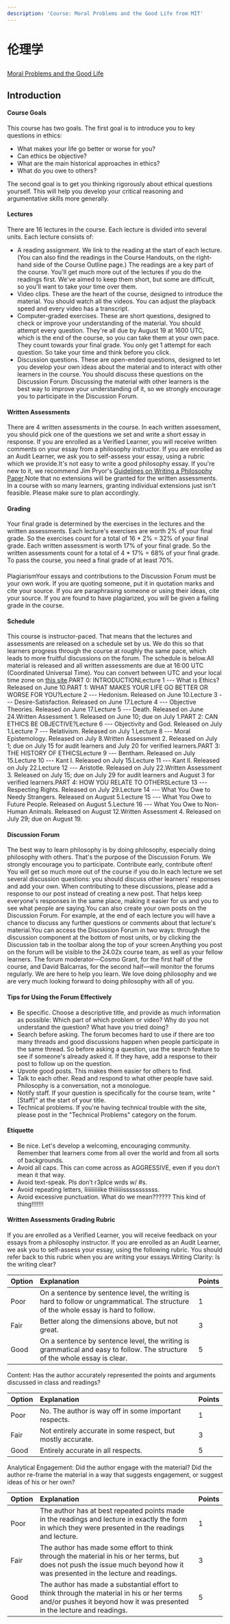 ```yaml
---
description: 'Course: Moral Problems and the Good Life from MIT'
---
```


# 伦理学

## 

[Moral Problems and the Good Life](https://www.notion.so/202103-Moral-Problems-and-the-Good-Life-4ccac64acd8b414d927e395d9f8646c4)



## Introduction

#### Course Goals

This course has two goals. The first goal is to introduce you to key questions in ethics:

* What makes your life go better or worse for you?
* Can ethics be objective?
* What are the main historical approaches in ethics?
* What do you owe to others?

The second goal is to get you thinking rigorously about ethical questions yourself. This will help you develop your critical reasoning and argumentative skills more generally.

#### Lectures

There are 16 lectures in the course. Each lecture is divided into several units. Each lecture consists of:

* A reading assignment. We link to the reading at the start of each lecture. \(You can also find the readings in the Course Handouts, on the right-hand side of the Course Outline page.\) The readings are a key part of the course. You'll get much more out of the lectures if you do the readings first. We've aimed to keep them short, but some are difficult, so you'll want to take your time over them.
* Video clips. These are the heart of the course, designed to introduce the material. You should watch all the videos. You can adjust the playback speed and every video has a transcript.
* Computer-graded exercises. These are short questions, designed to check or improve your understanding of the material. You should attempt every question. They're all due by August 19 at 1600 UTC, which is the end of the course, so you can take them at your own pace. They count towards your final grade. You only get 1 attempt for each question. So take your time and think before you click.
* Discussion questions. These are open-ended questions, designed to let you develop your own ideas about the material and to interact with other learners in the course. You should discuss these questions on the Discussion Forum. Discussing the material with other learners is the best way to improve your understanding of it, so we strongly encourage you to participate in the Discussion Forum.

#### Written Assessments

There are 4 written assessments in the course. In each written assessment, you should pick one of the questions we set and write a short essay in response. If you are enrolled as a Verified Learner, you will receive written comments on your essay from a philosophy instructor. If you are enrolled as an Audit Learner, we ask you to self-assess your essay, using a rubric which we provide.It's not easy to write a good philosophy essay. If you're new to it, we recommend Jim Pryor's [Guidelines on Writing a Philosophy Paper](http://www.jimpryor.net/teaching/guidelines/writing.html).Note that no extensions will be granted for the written assessments. In a course with so many learners, granting individual extensions just isn't feasible. Please make sure to plan accordingly.

#### Grading

Your final grade is determined by the exercises in the lectures and the written assessments. Each lecture's exercises are worth 2% of your final grade. So the exercises count for a total of 16 \* 2% = 32% of your final grade. Each written assessment is worth 17% of your final grade. So the written assessments count for a total of 4 \* 17% = 68% of your final grade. To pass the course, you need a final grade of at least 70%.

#### 

#### 

PlagiarismYour essays and contributions to the Discussion Forum must be your own work. If you are quoting someone, put it in quotation marks and cite your source. If you are paraphrasing someone or using their ideas, cite your source. If you are found to have plagiarized, you will be given a failing grade in the course.  


####  

#### Schedule

This course is instructor-paced. That means that the lectures and assessments are released on a schedule set by us. We do this so that learners progress through the course at roughly the same pace, which leads to more fruitful discussions on the forum. The schedule is below.All material is released and all written assessments are due at 16:00 UTC \(Coordinated Universal Time\). You can convert between UTC and your local time zone on [this site](https://www.timeanddate.com/worldclock/timezone/utc).PART 0: INTRODUCTIONLecture 1 --- What is Ethics?  Released on June 10.PART 1: WHAT MAKES YOUR LIFE GO BETTER OR WORSE FOR YOU?Lecture 2 --- Hedonism.  Released on June 10.Lecture 3 --- Desire-Satisfaction.  Released on June 17.Lecture 4 --- Objective Theories.  Released on June 17.Lecture 5 --- Death.  Released on June 24.Written Assessment 1.  Released on June 10; due on July 1.PART 2: CAN ETHICS BE OBJECTIVE?Lecture 6 --- Objectivity and God.  Released on July 1.Lecture 7 --- Relativism.  Released on July 1.Lecture 8 --- Moral Epistemology.  Released on July 8.Written Assessment 2.  Released on July 1; due on July 15 for audit learners and July 20 for verified learners.PART 3: THE HISTORY OF ETHICSLecture 9 --- Bentham.  Released on July 15.Lecture 10 --- Kant I. Released on July 15.Lecture 11 --- Kant II.  Released on July 22.Lecture 12 --- Aristotle.  Released on July 22.Written Assessment 3.  Released on July 15; due on July 29 for audit learners and August 3 for verified learners.PART 4: HOW YOU RELATE TO OTHERSLecture 13 --- Respecting Rights.  Released on July 29.Lecture 14 --- What You Owe to Needy Strangers.  Released on August 5.Lecture 15 --- What You Owe to Future People.  Released on August 5.Lecture 16 --- What You Owe to Non-Human Animals.  Released on August 12.Written Assessment 4.  Released on July 29; due on August 19.

####  

#### Discussion Forum

The best way to learn philosophy is by doing philosophy, especially doing philosophy with others. That's the purpose of the Discussion Forum. We strongly encourage you to participate. Contribute early, contribute often! You will get so much more out of the course if you do.In each lecture we set several discussion questions: you should discuss other learners' responses and add your own. When contributing to these discussions, please add a response to our post instead of creating a new post. That helps keep everyone's responses in the same place, making it easier for us and you to see what people are saying.You can also create your own posts on the Discussion Forum. For example, at the end of each lecture you will have a chance to discuss any further questions or comments about that lecture's material.You can access the Discussion Forum in two ways: through the discussion component at the bottom of most units, or by clicking the Discussion tab in the toolbar along the top of your screen.Anything you post on the forum will be visible to the 24.02x course team, as well as your fellow learners. The forum moderator—Cosmo Grant, for the first half of the course, and David Balcarras, for the second half—will monitor the forums regularly. We are here to help you learn. We love doing philosophy and we are very much looking forward to doing philosophy with all of you.

#### Tips for Using the Forum Effectively

* Be specific. Choose a descriptive title, and provide as much information as possible: Which part of which problem or video? Why do you not understand the question? What have you tried doing?
* Search before asking. The forum becomes hard to use if there are too many threads and good discussions happen when people participate in the same thread. So before asking a question, use the search feature to see if someone's already asked it. If they have, add a response to their post to follow up on the question.
* Upvote good posts. This makes them easier for others to find.
* Talk to each other. Read and respond to what other people have said. Philosophy is a conversation, not a monologue.
* Notify staff. If your question is specifically for the course team, write "\[Staff\]" at the start of your title.
* Technical problems. If you're having technical trouble with the site, please post in the "Technical Problems" category on the forum.

#### Etiquette

* Be nice. Let's develop a welcoming, encouraging community. Remember that learners come from all over the world and from all sorts of backgrounds.
* Avoid all caps. This can come across as AGGRESSIVE, even if you don't mean it that way.
* Avoid text-speak. Pls don’t r3plce wrds w/ \#s.
* Avoid repeating letters, liiiiiiiiiike thiiiiiisssssssssss.
* Avoid excessive punctuation. What do we mean?????? This kind of thing!!!!!!!

#### Written Assessments Grading Rubric

If you are enrolled as a Verified Learner, you will receive feedback on your essays from a philosophy instructor. If you are enrolled as an Audit Learner, we ask you to self-assess your essay, using the following rubric. You should refer back to this rubric when you are writing your essays.Writing Clarity: Is the writing clear?

| Option  | Explanation | Points  |
| :--- | :--- | :--- |
| Poor | On a sentence by sentence level, the writing is hard to follow or ungrammatical. The structure of the whole essay is hard to follow. | 1 |
| Fair | Better along the dimensions above, but not great. | 3 |
| Good | On a sentence by sentence level, the writing is grammatical and easy to follow. The structure of the whole essay is clear. | 5 |

Content: Has the author accurately represented the points and arguments discussed in class and readings?

| Option | Explanation | Points |
| :--- | :--- | :--- |
| Poor | No. The author is way off in some important respects. | 1 |
| Fair | Not entirely accurate in some respect, but mostly accurate. | 3 |
| Good | Entirely accurate in all respects. | 5 |

Analytical Engagement: Did the author engage with the material? Did the author re-frame the material in a way that suggests engagement, or suggest ideas of his or her own?

| Option  | Explanation | Points  |
| :--- | :--- | :--- |
| Poor | The author has at best repeated points made in the readings and lecture in exactly the form in which they were presented in the readings and lecture. | 1 |
| Fair | The author has made some effort to think through the material in his or her terms, but does not push the issue much beyond how it was presented in the lecture and readings. | 3 |
| Good | The author has made a substantial effort to think through the material in his or her terms and/or pushes it beyond how it was presented in the lecture and readings. | 5 |

